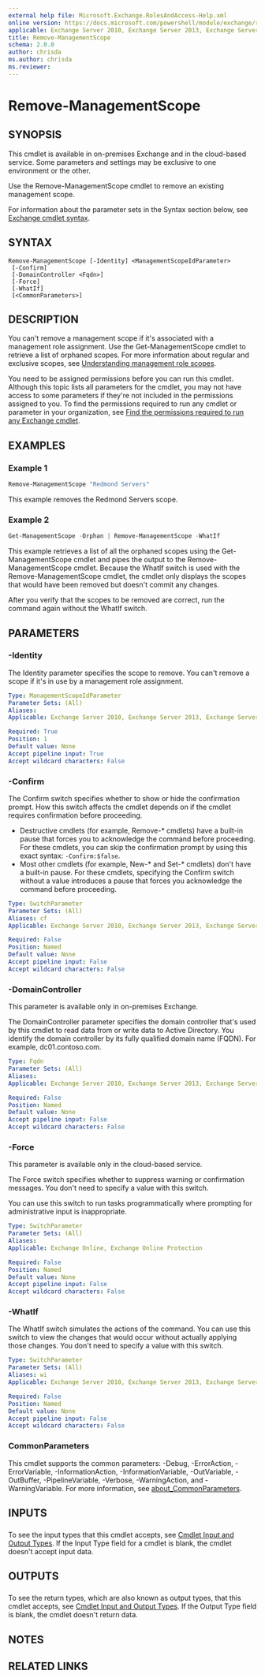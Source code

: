 ```yaml
---
external help file: Microsoft.Exchange.RolesAndAccess-Help.xml
online version: https://docs.microsoft.com/powershell/module/exchange/remove-managementscope
applicable: Exchange Server 2010, Exchange Server 2013, Exchange Server 2016, Exchange Server 2019, Exchange Online, Exchange Online Protection
title: Remove-ManagementScope
schema: 2.0.0
author: chrisda
ms.author: chrisda
ms.reviewer:
---
```


# Remove-ManagementScope

## SYNOPSIS
This cmdlet is available in on-premises Exchange and in the cloud-based service. Some parameters and settings may be exclusive to one environment or the other.

Use the Remove-ManagementScope cmdlet to remove an existing management scope.

For information about the parameter sets in the Syntax section below, see [Exchange cmdlet syntax](https://docs.microsoft.com/powershell/exchange/exchange-cmdlet-syntax).

## SYNTAX

```
Remove-ManagementScope [-Identity] <ManagementScopeIdParameter>
 [-Confirm]
 [-DomainController <Fqdn>]
 [-Force]
 [-WhatIf]
 [<CommonParameters>]
```

## DESCRIPTION
You can't remove a management scope if it's associated with a management role assignment. Use the Get-ManagementScope cmdlet to retrieve a list of orphaned scopes. For more information about regular and exclusive scopes, see [Understanding management role scopes](https://docs.microsoft.com/exchange/understanding-management-role-scopes-exchange-2013-help).

You need to be assigned permissions before you can run this cmdlet. Although this topic lists all parameters for the cmdlet, you may not have access to some parameters if they're not included in the permissions assigned to you. To find the permissions required to run any cmdlet or parameter in your organization, see [Find the permissions required to run any Exchange cmdlet](https://docs.microsoft.com/powershell/exchange/find-exchange-cmdlet-permissions).

## EXAMPLES

### Example 1
```powershell
Remove-ManagementScope "Redmond Servers"
```

This example removes the Redmond Servers scope.

### Example 2
```powershell
Get-ManagementScope -Orphan | Remove-ManagementScope -WhatIf
```

This example retrieves a list of all the orphaned scopes using the Get-ManagementScope cmdlet and pipes the output to the Remove-ManagementScope cmdlet. Because the WhatIf switch is used with the Remove-ManagementScope cmdlet, the cmdlet only displays the scopes that would have been removed but doesn't commit any changes.

After you verify that the scopes to be removed are correct, run the command again without the WhatIf switch.

## PARAMETERS

### -Identity
The Identity parameter specifies the scope to remove. You can't remove a scope if it's in use by a management role assignment.

```yaml
Type: ManagementScopeIdParameter
Parameter Sets: (All)
Aliases:
Applicable: Exchange Server 2010, Exchange Server 2013, Exchange Server 2016, Exchange Server 2019, Exchange Online, Exchange Online Protection

Required: True
Position: 1
Default value: None
Accept pipeline input: True
Accept wildcard characters: False
```

### -Confirm
The Confirm switch specifies whether to show or hide the confirmation prompt. How this switch affects the cmdlet depends on if the cmdlet requires confirmation before proceeding.

- Destructive cmdlets (for example, Remove-\* cmdlets) have a built-in pause that forces you to acknowledge the command before proceeding. For these cmdlets, you can skip the confirmation prompt by using this exact syntax: `-Confirm:$false`.
- Most other cmdlets (for example, New-\* and Set-\* cmdlets) don't have a built-in pause. For these cmdlets, specifying the Confirm switch without a value introduces a pause that forces you acknowledge the command before proceeding.

```yaml
Type: SwitchParameter
Parameter Sets: (All)
Aliases: cf
Applicable: Exchange Server 2010, Exchange Server 2013, Exchange Server 2016, Exchange Server 2019, Exchange Online, Exchange Online Protection

Required: False
Position: Named
Default value: None
Accept pipeline input: False
Accept wildcard characters: False
```

### -DomainController
This parameter is available only in on-premises Exchange.

The DomainController parameter specifies the domain controller that's used by this cmdlet to read data from or write data to Active Directory. You identify the domain controller by its fully qualified domain name (FQDN). For example, dc01.contoso.com.

```yaml
Type: Fqdn
Parameter Sets: (All)
Aliases:
Applicable: Exchange Server 2010, Exchange Server 2013, Exchange Server 2016, Exchange Server 2019

Required: False
Position: Named
Default value: None
Accept pipeline input: False
Accept wildcard characters: False
```

### -Force
This parameter is available only in the cloud-based service.

The Force switch specifies whether to suppress warning or confirmation messages. You don't need to specify a value with this switch.

You can use this switch to run tasks programmatically where prompting for administrative input is inappropriate.

```yaml
Type: SwitchParameter
Parameter Sets: (All)
Aliases:
Applicable: Exchange Online, Exchange Online Protection

Required: False
Position: Named
Default value: None
Accept pipeline input: False
Accept wildcard characters: False
```

### -WhatIf
The WhatIf switch simulates the actions of the command. You can use this switch to view the changes that would occur without actually applying those changes. You don't need to specify a value with this switch.

```yaml
Type: SwitchParameter
Parameter Sets: (All)
Aliases: wi
Applicable: Exchange Server 2010, Exchange Server 2013, Exchange Server 2016, Exchange Server 2019, Exchange Online, Exchange Online Protection

Required: False
Position: Named
Default value: None
Accept pipeline input: False
Accept wildcard characters: False
```

### CommonParameters
This cmdlet supports the common parameters: -Debug, -ErrorAction, -ErrorVariable, -InformationAction, -InformationVariable, -OutVariable, -OutBuffer, -PipelineVariable, -Verbose, -WarningAction, and -WarningVariable. For more information, see [about_CommonParameters](https://go.microsoft.com/fwlink/p/?LinkID=113216).

## INPUTS

###  
To see the input types that this cmdlet accepts, see [Cmdlet Input and Output Types](https://go.microsoft.com/fwlink/p/?LinkId=616387). If the Input Type field for a cmdlet is blank, the cmdlet doesn't accept input data.

## OUTPUTS

###  
To see the return types, which are also known as output types, that this cmdlet accepts, see [Cmdlet Input and Output Types](https://go.microsoft.com/fwlink/p/?LinkId=616387). If the Output Type field is blank, the cmdlet doesn't return data.

## NOTES

## RELATED LINKS
